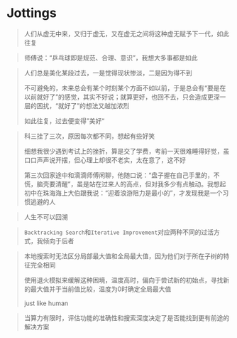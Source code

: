 # Jottings

> 人们从虚无中来，又归于虚无，又在虚无之间将这种虚无赋予下一代，如此往复

> 师傅说：“乒乓球即是规范、合理、意识”，我想大多事都是如此

> 人们总是美化某段过去，一是觉得现状惨淡，二是因为得不到
>
> 不可避免的，未来总会有某个时刻某个方面不如以前，于是总会有“要是在以前就好了”的感觉，其实不好说；就算更好，也回不去，只会造成更深一层的困扰，“就好了”的想法又越加浓烈
>
> 如此往复，过去便变得”美好“

> 科三挂了三次，原因每次都不同，想起有些好笑
>
> 细想我很少遇到考试上的挫折，算是交了学费，考前一天很难睡得好觉，虽口口声声说开摆，但心理上却很不老实，太在意了，这不好
>
> 第三次回家途中和滴滴师傅闲聊，他随口说：“盘子握在自己手里的，不慌，脑壳要清醒”，虽是站在过来人的高点，但对我多少有点触动。我想起初中在珠海海上大伯跟我说：“迎着浪游阻力是最小的”，才发现我是一个习惯逃避的人

> 人生不可以回溯

> `Backtracking Search`和`Iterative Improvement`对应两种不同的过活方式，我倾向于后者

> 本地搜索时无法区分局部最大值和全局最大值，因为他们对于所在子树的特征完全相同
>
> 使用退火模拟来缓解这种困境，温度高时，偏向于尝试新的初始点，寻找新的最大值并于当前值比较，温度为0时确定全局最大值
>
> just like human

> 当算力有限时，评估功能的准确性和搜索深度决定了是否能找到更有前途的解决方案
